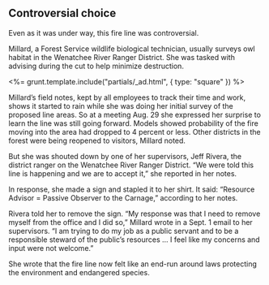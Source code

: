 ## Controversial choice

Even as it was under way, this fire line was controversial. 

Millard, a Forest Service wildlife biological technician, usually surveys owl habitat in the Wenatchee River Ranger District. She was tasked with advising during the cut to help minimize destruction. 

<%= grunt.template.include("partials/_ad.html", { type: "square" }) %>

Millard’s field notes, kept by all employees to track their time and work, shows it started to rain while she was doing her initial survey of the proposed line areas. So at a meeting Aug. 29 she expressed her surprise to learn the line was still going forward. Models showed probability of the fire moving into the area had dropped to 4 percent or less. Other districts in the forest were being reopened to visitors, Millard noted.

But she was shouted down by one of her supervisors, Jeff Rivera, the district ranger on the Wenatchee River Ranger District. “We were told this line is happening and we are to accept it,” she reported in her notes. 

In response, she made a sign and stapled it to her shirt. It said: “Resource Advisor = Passive Observer to the Carnage,” according to her notes. 

Rivera told her to remove the sign. “My response was that I need to remove myself from the office and I did so,” Millard wrote in a Sept. 1 email to her supervisors. “I am trying to do my job as a public servant and to be a responsible steward of the public’s resources ... I feel like my concerns and input were not welcome.”

She wrote that the fire line now felt like an end-run around laws protecting the environment and endangered species.